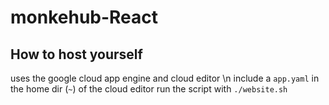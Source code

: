 # monkehub-React

## How to host yourself

uses the google cloud app engine and cloud editor \n
include a `app.yaml` in the home dir (`~`) of the cloud editor
run the script with
`./website.sh`
